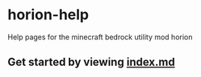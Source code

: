 # horion-help
Help pages for the minecraft bedrock utility mod horion


## Get started by viewing [index.md](index.md)
